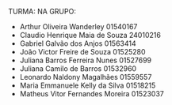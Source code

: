 TURMA: NA
GRUPO:
- Arthur Oliveira Wanderley 01540167 
- Claudio Henrique Maia de Souza 24010216 
- Gabriel Galvão dos Anjos 01563414
- João Victor Freire de Souza 01525280 
- Juliana Barros Ferreira Nunes 01527699 
- Juliana Camilo de Barros 01532960 
- Leonardo Naldony Magalhães 01559557 
- Maria Emmanuele Kelly da Silva 01518215 
- Matheus Vitor Fernandes Moreira 01523037